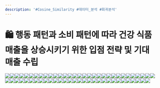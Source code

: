 ```yaml
---
description: '#Cosine_Similarity #데이터_분석 #회귀분석'
---
```


# 🛍 행동 패턴과 소비 패턴에 따라 건강 식품 매출을 상승시키기 위한 입점 전략 및 기대 매출 수립

![](<../../../.gitbook/assets/image (24).png>)![](<../../../.gitbook/assets/Untitled 1 (9).png>)![](<../../../.gitbook/assets/Untitled 2 (6).png>)![](<../../../.gitbook/assets/Untitled 3 (5).png>)![](<../../../.gitbook/assets/Untitled 4 (8).png>)![](<../../../.gitbook/assets/Untitled 5 (6).png>)![](<../../../.gitbook/assets/Untitled 6 (7).png>)![](<../../../.gitbook/assets/Untitled 7 (7).png>)![](<../../../.gitbook/assets/Untitled 8 (8).png>)![](<../../../.gitbook/assets/Untitled 9 (8).png>)![](<../../../.gitbook/assets/Untitled 10 (8).png>)![](<../../../.gitbook/assets/Untitled 11 (10).png>)![](<../../../.gitbook/assets/Untitled 12 (8).png>)![](<../../../.gitbook/assets/Untitled 13 (5).png>)![](<../../../.gitbook/assets/Untitled 14 (8).png>)![](<../../../.gitbook/assets/Untitled 15 (5).png>)![](<../../../.gitbook/assets/Untitled 16 (7).png>)![](<../../../.gitbook/assets/Untitled 17 (8).png>)![](<../../../.gitbook/assets/Untitled 18 (6).png>)![](<../../../.gitbook/assets/Untitled 19 (5).png>)![](<../../../.gitbook/assets/Untitled 20 (4).png>)![](<../../../.gitbook/assets/Untitled (6).png>)![](<../../../.gitbook/assets/Untitled 1 (8).png>)![](<../../../.gitbook/assets/Untitled 2 (9).png>)![](<../../../.gitbook/assets/Untitled 3 (6).png>)![](<../../../.gitbook/assets/Untitled 4 (5).png>)![](<../../../.gitbook/assets/Untitled 5 (9).png>)![](<../../../.gitbook/assets/Untitled 6 (6).png>)![](<../../../.gitbook/assets/Untitled 7 (9).png>)![](<../../../.gitbook/assets/Untitled 8 (5).png>)![](<../../../.gitbook/assets/Untitled 9 (7).png>)![](<../../../.gitbook/assets/Untitled 10 (7).png>)![](<../../../.gitbook/assets/Untitled 11 (9).png>)![](<../../../.gitbook/assets/Untitled 12 (6).png>)![](<../../../.gitbook/assets/Untitled 13 (8).png>)![](<../../../.gitbook/assets/Untitled 14 (5).png>)![](<../../../.gitbook/assets/Untitled 15 (4).png>)![](<../../../.gitbook/assets/Untitled 16 (6).png>)![](<../../../.gitbook/assets/Untitled 17 (4).png>)![](<../../../.gitbook/assets/Untitled 18 (5).png>)![](<../../../.gitbook/assets/Untitled 19 (6).png>)![](<../../../.gitbook/assets/Untitled 20 (6).png>)![](<../../../.gitbook/assets/Untitled (5).png>)![](<../../../.gitbook/assets/Untitled 1 (5).png>)![](<../../../.gitbook/assets/Untitled 2 (8).png>)![](<../../../.gitbook/assets/Untitled 3 (8).png>)![](<../../../.gitbook/assets/Untitled 4 (9).png>)![](<../../../.gitbook/assets/Untitled 5 (8).png>)![](<../../../.gitbook/assets/Untitled 5 (8).png>)![](<../../../.gitbook/assets/Untitled 6 (8).png>)![](<../../../.gitbook/assets/Untitled 8 (7).png>)![](<../../../.gitbook/assets/Untitled 9 (9).png>)![](<../../../.gitbook/assets/Untitled 10 (6).png>)![](<../../../.gitbook/assets/Untitled 11 (6).png>)![](<../../../.gitbook/assets/Untitled 12 (10).png>)![](<../../../.gitbook/assets/Untitled 13 (6).png>)![](<../../../.gitbook/assets/Untitled 14 (7).png>)![](<../../../.gitbook/assets/Untitled 15 (6).png>)![](<../../../.gitbook/assets/Untitled 16 (4).png>)![](<../../../.gitbook/assets/Untitled 17 (7).png>)![](<../../../.gitbook/assets/Untitled 18 (4).png>)
